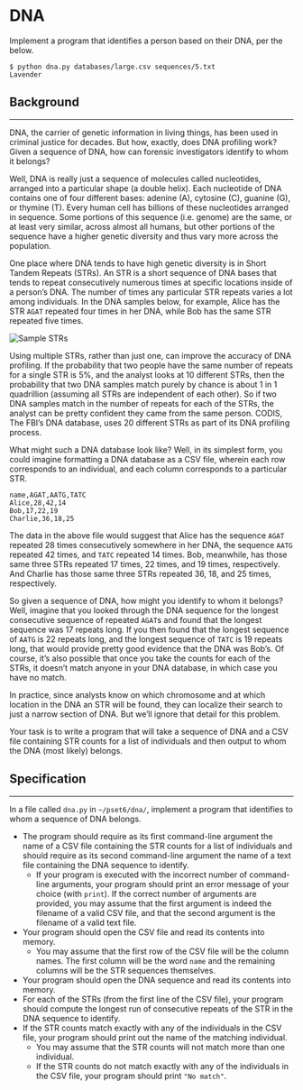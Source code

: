 # DNA

Implement a program that identifies a person based on their DNA, per the below.
```
$ python dna.py databases/large.csv sequences/5.txt
Lavender
```

## Background
-------------
DNA, the carrier of genetic information in living things, has been used in criminal justice for decades. But how, exactly, does DNA profiling work? Given a sequence of DNA, how can forensic investigators identify to whom it belongs?

Well, DNA is really just a sequence of molecules called nucleotides, arranged into a particular shape (a double helix). Each nucleotide of DNA contains one of four different bases: adenine (A), cytosine (C), guanine (G), or thymine (T). Every human cell has billions of these nucleotides arranged in sequence. Some portions of this sequence (i.e. genome) are the same, or at least very similar, across almost all humans, but other portions of the sequence have a higher genetic diversity and thus vary more across the population.

One place where DNA tends to have high genetic diversity is in Short Tandem Repeats (STRs). An STR is a short sequence of DNA bases that tends to repeat consecutively numerous times at specific locations inside of a person’s DNA. The number of times any particular STR repeats varies a lot among individuals. In the DNA samples below, for example, Alice has the STR `AGAT` repeated four times in her DNA, while Bob has the same STR repeated five times.

![Sample STRs](https://cs50.harvard.edu/x/2021/psets/6/dna/strs.png)

Using multiple STRs, rather than just one, can improve the accuracy of DNA profiling. If the probability that two people have the same number of repeats for a single STR is 5%, and the analyst looks at 10 different STRs, then the probability that two DNA samples match purely by chance is about 1 in 1 quadrillion (assuming all STRs are independent of each other). So if two DNA samples match in the number of repeats for each of the STRs, the analyst can be pretty confident they came from the same person. CODIS, The FBI’s DNA database, uses 20 different STRs as part of its DNA profiling process.

What might such a DNA database look like? Well, in its simplest form, you could imagine formatting a DNA database as a CSV file, wherein each row corresponds to an individual, and each column corresponds to a particular STR.
```
name,AGAT,AATG,TATC
Alice,28,42,14
Bob,17,22,19
Charlie,36,18,25
```
The data in the above file would suggest that Alice has the sequence `AGAT` repeated 28 times consecutively somewhere in her DNA, the sequence `AATG` repeated 42 times, and `TATC` repeated 14 times. Bob, meanwhile, has those same three STRs repeated 17 times, 22 times, and 19 times, respectively. And Charlie has those same three STRs repeated 36, 18, and 25 times, respectively.

So given a sequence of DNA, how might you identify to whom it belongs? Well, imagine that you looked through the DNA sequence for the longest consecutive sequence of repeated `AGAT`s and found that the longest sequence was 17 repeats long. If you then found that the longest sequence of `AATG` is 22 repeats long, and the longest sequence of `TATC` is 19 repeats long, that would provide pretty good evidence that the DNA was Bob’s. Of course, it’s also possible that once you take the counts for each of the STRs, it doesn’t match anyone in your DNA database, in which case you have no match.

In practice, since analysts know on which chromosome and at which location in the DNA an STR will be found, they can localize their search to just a narrow section of DNA. But we’ll ignore that detail for this problem.

Your task is to write a program that will take a sequence of DNA and a CSV file containing STR counts for a list of individuals and then output to whom the DNA (most likely) belongs.


## Specification
----------------
In a file called `dna.py` in `~/pset6/dna/`, implement a program that identifies to whom a sequence of DNA belongs.

- The program should require as its first command-line argument the name of a CSV file containing the STR counts for a list of individuals and should require as its second command-line argument the name of a text file containing the DNA sequence to identify.
    - If your program is executed with the incorrect number of command-line arguments, your program should print an error message of your choice (with `print`). If the correct number of arguments are provided, you may assume that the first argument is indeed the filename of a valid CSV file, and that the second argument is the filename of a valid text file.
- Your program should open the CSV file and read its contents into memory.
    - You may assume that the first row of the CSV file will be the column names. The first column will be the word `name` and the remaining columns will be the STR sequences themselves.
- Your program should open the DNA sequence and read its contents into memory.
- For each of the STRs (from the first line of the CSV file), your program should compute the longest run of consecutive repeats of the STR in the DNA sequence to identify.
- If the STR counts match exactly with any of the individuals in the CSV file, your program should print out the name of the matching individual.
    - You may assume that the STR counts will not match more than one individual.
    - If the STR counts do not match exactly with any of the individuals in the CSV file, your program should print `"No match"`.